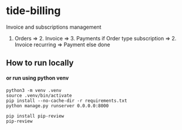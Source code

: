 # tide-billing
Invoice and subscriptions management


1. Orders => 2. Invoice => 3. Payments
    if Order type subscription => 2. Invoice recurring => Payment
    else done

## How to run locally

#### or run using python venv

```
python3 -m venv .venv
source .venv/bin/activate 
pip install --no-cache-dir -r requirements.txt
python manage.py runserver 0.0.0.0:8000
```

```
pip install pip-review
pip-review
```
